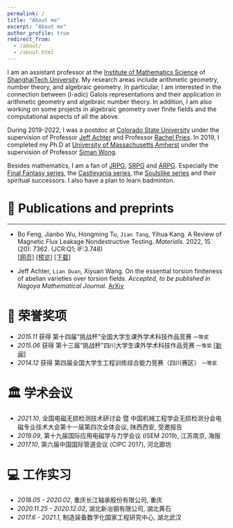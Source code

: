 ```yaml
---
permalink: /
title: "About me"
excerpt: "About me"
author_profile: true
redirect_from: 
  - /about/
  - /about.html
---
```


I am an assistant professor at the [Institute of Mathematics Science](https://ims.shanghaitech.edu.cn/ims_en/) of [ShanghaiTech University](https://www.shanghaitech.edu.cn/eng/). My research areas include arithmetic geometry, number theory, and algebraic geometry. In particular, I am interested in the connection between (l-adic) Galois representations and their application in arithmetic geometry and algebraic number theory. In addition, I am also working on some projects in algebraic geometry over finite fields and the computational aspects of all the above. 

During 2019-2022, I was a postdoc at [Colorado State University](https://mathematics.colostate.edu/) under the supervision of Professor [Jeff Achter](https://www.math.colostate.edu/~achter/) and Professor [Rachel Pries](https://www.math.colostate.edu/~pries/). 
In 2019, I completed my Ph.D at [University of Massachusetts Amherst](https://www.math.umass.edu/) under the supervision of Professor [Siman Wong](https://www.math.umass.edu/directory/faculty/siman-wong). 

Besides mathematics, I am a fan of [JRPG](https://en.wikipedia.org/wiki/History_of_Eastern_role-playing_video_games), [SRPG](https://en.wikipedia.org/wiki/Tactical_role-playing_game) and [ARPG](https://en.wikipedia.org/wiki/Action_role-playing_game). Especially the [Final Fantasy series](https://en.wikipedia.org/wiki/Final_Fantasy), the [Castlevania series](https://en.wikipedia.org/wiki/Castlevania), the [Soulslike series](https://en.wikipedia.org/wiki/Soulslike) and their spiritual successors. I also have a plan to learn badminton. 

  



<span class='anchor' id='-papers'></span>

# 📝 Publications and preprints

---

- Bo Feng, Jianbo Wu, Hongming Tu, `Jian Tang`, Yihua Kang. A Review of Magnetic Flux Leakage Nondestructive Testing. *Materials*. 2022, 15 (20): 7362. (JCR:Q1; IF:3.748)  
[[网页]](https://dx.doi.org/10.3390/ma15207362) [[预览]](https://github.com/tangjyan/tangjyan.github.io/blob/main/pdf/FengB-2022-A%20Review%20of%20Magnetic%20Flux%20Leakage%20Nondestructive%20Testing.pdf) [[下载]](/pdf/FengB-2022-A%20Review%20of%20Magnetic%20Flux%20Leakage%20Nondestructive%20Testing.pdf)

- Jeff Achter, `Lian Duan`,  Xiyuan Wang. On the essential torsion finiteness of abelian varieties over torsion fields. *Accepted, to be published in Nagoya Mathematical Journal.* [ArXiv](https://doi.org/10.48550/arXiv.2305.19134)






<span class='anchor' id='-teaching'></span>

# 🏅 荣誉奖项
- *2015.11* 获得 第十四届“挑战杯”全国大学生课外学术科技作品竞赛 `一等奖`  
- *2015.06* 获得 第十三届“挑战杯”四川大学生课外学术科技作品竞赛 `一等奖` [[新闻]](https://www.sc.gov.cn/10462/10778/10876/2015/7/1/10341562.shtml)  
- *2014.12* 获得 第四届全国大学生工程训练综合能力竞赛（四川赛区） `一等奖`  

<span class='anchor' id='-talks'></span>

# 🏛️ 学术会议
- *2021.10*, 全国电磁无损检测技术研讨会 暨 中国机械工程学会无损检测分会电磁专业技术大会第十一届第四次全体会议, 陕西西安, 受邀报告
- *2019.09*, 第十九届国际应用电磁学与力学会议 (ISEM 2019), 江苏南京, 海报
- *2017.10*, 第六届中国国际管道会议 (CIPC 2017), 河北廊坊

<span class='anchor' id='-others'></span>

# 💻 工作实习
- *2018.05 - 2020.02*, 重庆长江轴承股份有限公司, 重庆
- *2020.11.25 - 2020.12.02*, 湖北新冶钢有限公司, 湖北黄石
- *2017.6 - 2021.1*, 制造装备数字化国家工程研究中心, 湖北武汉
